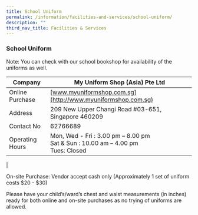 ```yaml
---
title: School Uniform
permalink: /information/facilities-and-services/school-uniform/
description: ""
third_nav_title: Facilities & Services
---
```

### **School Uniform**

Note: You can check with our school bookshop for availability of the uniforms as well.

| Company | My Uniform Shop (Asia) Pte Ltd  |
|---|---|
|  Online Purchase |  [www.myuniformshop.com.sg](http://www.myuniformshop.com.sg) |
| Address | 209 New Upper Changi Road  #03-651, Singapore 460209 |
| Contact No | 62766689 |
| Operating Hours | Mon, Wed - Fri : 3.00 pm – 8.00 pm<br>Sat & Sun  : 10.00 am – 4.00 pm<br>Tues: Closed |
|

On-site Purchase: Vendor accept cash only (Approximately 1 set of uniform costs $20 - $30)

Please have your child’s/ward’s chest and waist measurements (in inches) ready for both online and on-site purchases as no trying of uniforms are allowed.